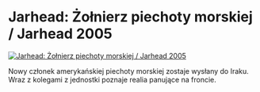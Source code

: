 Jarhead: Żołnierz piechoty morskiej / Jarhead 2005 
=============
[![Jarhead: Żołnierz piechoty morskiej / Jarhead 2005 ](http://vidos.pl/images/player.gif)](http://vidos.pl/jarhead-olnierz-piechoty-morskiej-jarhead-2005)

 Nowy członek amerykańskiej piechoty morskiej zostaje wysłany do Iraku. Wraz z kolegami z jednostki poznaje realia panujące na froncie.
